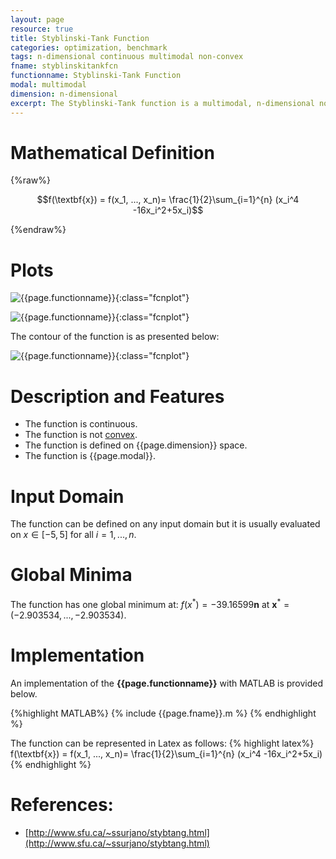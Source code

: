 ```yaml
---
layout: page
resource: true
title: Styblinski-Tank Function
categories: optimization, benchmark
tags: n-dimensional continuous multimodal non-convex
fname: styblinskitankfcn
functionname: Styblinski-Tank Function
modal: multimodal
dimension: n-dimensional
excerpt: The Styblinski-Tank function is a multimodal, n-dimensional non-convex mathematical function widely used for testing optimization algorithms
---
```



# Mathematical Definition

{%raw%}

$$f(\textbf{x}) = f(x_1, ..., x_n)= \frac{1}{2}\sum_{i=1}^{n} (x_i^4 -16x_i^2+5x_i)$$

{%endraw%}

# Plots
![{{page.functionname}}]({{site.baseurl}}/benchmarkfcns/plots/{{page.fname}}.png){:class="fcnplot"}

![{{page.functionname}}]({{site.baseurl}}/benchmarkfcns/plots/{{page.fname}}_2.png){:class="fcnplot"}

The contour of the function is as presented below:

![{{page.functionname}}]({{site.baseurl}}/benchmarkfcns/plots/{{page.fname}}_contour.png){:class="fcnplot"}

# Description and Features
* The function is continuous.
* The function is not [convex](https://en.wikipedia.org/wiki/Convex_function).
* The function is defined on {{page.dimension}} space. 
* The function is {{page.modal}}.

# Input Domain
The function can be defined on any input domain but it is usually evaluated on $x \in [-5, 5]$ for all $i = 1,...,n$.

# Global Minima
The function has one global minimum at: $f(x^*)=-39.16599\textbf{n}$ at $\textbf{x}^{\ast} = (-2.903534, ..., -2.903534)$.

# Implementation
An implementation of the **{{page.functionname}}** with MATLAB is provided below. 

{%highlight MATLAB%}
{% include {{page.fname}}.m %}
{% endhighlight %}

The function can be represented in Latex as follows:
{% highlight latex%}
f(\textbf{x}) = f(x_1, ..., x_n)= \frac{1}{2}\sum_{i=1}^{n} (x_i^4 -16x_i^2+5x_i)
{% endhighlight %}

# References:
* [http://www.sfu.ca/~ssurjano/stybtang.html](http://www.sfu.ca/~ssurjano/stybtang.html)
